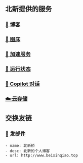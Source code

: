 ## 北新提供的服务

### [📗 博客](https://beixinqiao.top/)
### [📂 图床](https://image.beixinqiao.top/)
### [🚀 加速服务](https://booster.beixinqiao.top/)
### [🚥 运行状态](https://status.beixinqiao.top/)
### ~~[💬 Copilot 对话](https://chat.beixinqiao.top/)~~
### ~~[☁️ 云存储](https://cloud.beixinqiao.top/)~~
## 交换友链

### [📧 发邮件](mailto:beixinti@foxmail.com)

```
- name: 北新桥
- desc: 北新的个人博客
- url: http://www.beixinqiao.top
```